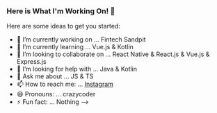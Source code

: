 ### Here is What I'm Working On! 👋

Here are some ideas to get you started:

- 🔭 I’m currently working on ... Fintech Sandpit
- 🌱 I’m currently learning ... Vue.js & Kotlin
- 👯 I’m looking to collaborate on ... React Native & React.js & Vue.js & Express.js
- 🤔 I’m looking for help with ... Java & Kotlin
- 💬 Ask me about ... JS & TS
- 📫 How to reach me: ... [Instagram](https://instagram.com/mesut.kilincaslan)
- 😄 Pronouns: ... crazycoder
- ⚡ Fun fact: ... Nothing
-->
